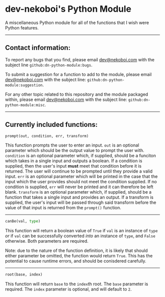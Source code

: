 # dev-nekoboi's Python Module
A miscellaneous Python module for all of the functions that I wish were Python features.

---

Contact information:
---

To report any bugs that you find, please email [dev@nekoboi.com](mailto:dev@nekoboi.com) with the subject line `github:dn-python-module:bugs`.

To submit a suggestion for a function to add to the module, please email [dev@nekoboi.com](mailto:dev@nekoboi.com) with the subject line: `github:dn-python-module:suggestion`.

For any other topic related to this repository and the module packaged within, please email [dev@nekoboi.com](mailto:dev@nekoboi.com) with the subject line: `github:dn-python-module:misc`.

---

Currently included functions:
---

```python
prompt(out, condition, err, transform)
```
This function prompts the user to enter an input. `out` is an optional parameter which should be the output value to prompt the user with. `condition` is an optional parameter which, if supplied, should be a funciton which takes in a single input and outputs a boolean. If a condition is supplied, then the user's input **must** meet that condition before it is returned. The user will continue to be prompted until they provide a valid input. `err` is an optional parameter which will be printed in the case that the input which the user provides should not meet the condition supplied. If no condition is supplied, `err` will never be printed and it can therefore be left blank. `transform` is an optional parameter which, if supplied, should be a function that takes a single input and provides an output. If a transform is supplied, the user's input will be passed through said transform before the value of that input is returned from the `prompt()` function.

---

```python
canBe(val, type)
```
This function will return a boolean value of `True` if `val` is an instance of `type` _or_ if `val` can be successfully converted _into_ an instance of `type`, and `False` otherwise. Both parameters are required.

Note: due to the nature of the function definition, it is likely that should either parameter be omitted, the function would return `True`. This has the potential to cause runtime errors, and should be conisdered carefully.

---

```python
root(base, index)
```
This function will return `base` to the `index`th root. The `base` parameter is required. The `index` parameter is optional, and will default to `2`.
